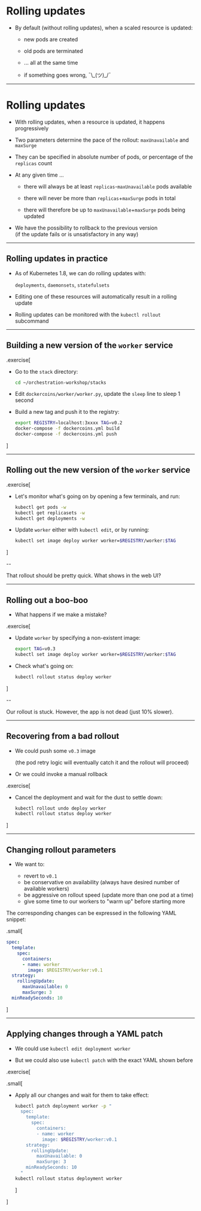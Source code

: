 # Rolling updates

- By default (without rolling updates), when a scaled resource is updated:

  - new pods are created

  - old pods are terminated
  
  - ... all at the same time
  
  - if something goes wrong, ¯\\\_(ツ)\_/¯

---

# Rolling updates

- With rolling updates, when a resource is updated, it happens progressively

- Two parameters determine the pace of the rollout: `maxUnavailable` and `maxSurge`

- They can be specified in absolute number of pods, or percentage of the `replicas` count

- At any given time ...

  - there will always be at least `replicas`-`maxUnavailable` pods available

  - there will never be more than `replicas`+`maxSurge` pods in total

  - there will therefore be up to `maxUnavailable`+`maxSurge` pods being updated

- We have the possibility to rollback to the previous version
  <br/>(if the update fails or is unsatisfactory in any way)

---

## Rolling updates in practice

- As of Kubernetes 1.8, we can do rolling updates with:

  `deployments`, `daemonsets`, `statefulsets`

- Editing one of these resources will automatically result in a rolling update

- Rolling updates can be monitored with the `kubectl rollout` subcommand

---

## Building a new version of the `worker` service

.exercise[

- Go to the `stack` directory:
  ```bash
  cd ~/orchestration-workshop/stacks
  ```

- Edit `dockercoins/worker/worker.py`, update the `sleep` line to sleep 1 second

- Build a new tag and push it to the registry:
  ```bash
  export REGISTRY=localhost:3xxxx TAG=v0.2
  docker-compose -f dockercoins.yml build
  docker-compose -f dockercoins.yml push
  ```

]

---

## Rolling out the new version of the `worker` service

.exercise[

- Let's monitor what's going on by opening a few terminals, and run:
  ```bash
  kubectl get pods -w
  kubectl get replicasets -w
  kubectl get deployments -w
  ```

- Update `worker` either with `kubectl edit`, or by running:
  ```bash
  kubectl set image deploy worker worker=$REGISTRY/worker:$TAG
  ```

]

--

That rollout should be pretty quick. What shows in the web UI?

---

## Rolling out a boo-boo

- What happens if we make a mistake?

.exercise[

- Update `worker` by specifying a non-existent image:
  ```bash
  export TAG=v0.3
  kubectl set image deploy worker worker=$REGISTRY/worker:$TAG
  ```

- Check what's going on:
  ```bash
  kubectl rollout status deploy worker
  ```

]

--

Our rollout is stuck. However, the app is not dead (just 10% slower).

---

## Recovering from a bad rollout

- We could push some `v0.3` image

  (the pod retry logic will eventually catch it and the rollout will proceed)

- Or we could invoke a manual rollback

.exercise[

- Cancel the deployment and wait for the dust to settle down:
  ```bash
  kubectl rollout undo deploy worker
  kubectl rollout status deploy worker
  ```

]

---

## Changing rollout parameters

- We want to:

  - revert to `v0.1`
  - be conservative on availability (always have desired number of available workers)
  - be aggressive on rollout speed (update more than one pod at a time) 
  - give some time to our workers to "warm up" before starting more

The corresponding changes can be expressed in the following YAML snippet:

.small[
```yaml
spec:
  template:
    spec:
      containers:
      - name: worker
        image: $REGISTRY/worker:v0.1
  strategy:
    rollingUpdate:
      maxUnavailable: 0
      maxSurge: 3
  minReadySeconds: 10
```
]

---

## Applying changes through a YAML patch

- We could use `kubectl edit deployment worker`

- But we could also use `kubectl patch` with the exact YAML shown before

.exercise[

.small[

- Apply all our changes and wait for them to take effect:
  ```bash
  kubectl patch deployment worker -p "
    spec:
      template:
        spec:
          containers:
          - name: worker
            image: $REGISTRY/worker:v0.1
      strategy:
        rollingUpdate:
          maxUnavailable: 0
          maxSurge: 3
      minReadySeconds: 10
    "
  kubectl rollout status deployment worker
  ```
  ] 

]
